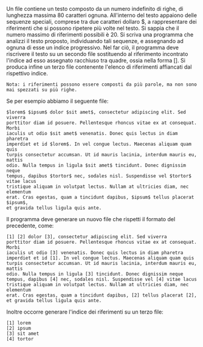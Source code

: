 Un file contiene un testo composto da un numero indefinito di righe, di lunghezza massima 80 caratteri ognuna.
All'interno del testo appaiono delle sequenze speciali, comprese tra due caratteri dollaro $, a rappresentare dei riferimenti che si possono ripetere più volte nel testo.
Si sappia che il numero massimo di riferimenti possibili è 20.
Si scriva una programma che analizzi il testo proposto, individuando tali sequenze, e assegnando ad ognuna di esse un indice progressivo. Nel far ciò, il programma deve riscrivere il testo su un secondo file sostituendo al riferimento incontrato l'indice ad esso assegnato racchiuso tra quadre, ossia nella forma [<indice>]. Si produca infine un terzo file contenente l'elenco di riferimenti affiancati dal rispettivo indice.

    Nota: i riferimenti possono essere composti da più parole, ma non sono mai spezzati su più righe.

Se per esempio abbiamo il seguente file:

    $lorem$ $ipsum$ dolor $sit amet$, consectetur adipiscing elit. Sed viverra
    porttitor diam id posuere. Pellentesque rhoncus vitae ex at consequat. Morbi
    iaculis ut odio $sit amet$ venenatis. Donec quis lectus in diam pharetra
    imperdiet et id $lorem$. In vel congue lectus. Maecenas aliquam quam quis
    turpis consectetur accumsan. Ut id mauris lacinia, interdum mauris eu, mattis
    odio. Nulla tempus in ligula $sit amet$ tincidunt. Donec dignissim neque
    tempus, dapibus $tortor$ nec, sodales nisl. Suspendisse vel $tortor$ vitae lacus
    tristique aliquam in volutpat lectus. Nullam at ultricies diam, nec elementum
    erat. Cras egestas, quam a tincidunt dapibus, $ipsum$ tellus placerat $ipsum$,
    et gravida tellus ligula quis ante.


Il programma deve generare un nuovo file che rispetti il formato del precedente, come:

    [1] [2] dolor [3], consectetur adipiscing elit. Sed viverra
    porttitor diam id posuere. Pellentesque rhoncus vitae ex at consequat. Morbi
    iaculis ut odio [3] venenatis. Donec quis lectus in diam pharetra
    imperdiet et id [1]. In vel congue lectus. Maecenas aliquam quam quis
    turpis consectetur accumsan. Ut id mauris lacinia, interdum mauris eu, mattis
    odio. Nulla tempus in ligula [3] tincidunt. Donec dignissim neque
    tempus, dapibus [4] nec, sodales nisl. Suspendisse vel [4] vitae lacus
    tristique aliquam in volutpat lectus. Nullam at ultricies diam, nec elementum
    erat. Cras egestas, quam a tincidunt dapibus, [2] tellus placerat [2],
    et gravida tellus ligula quis ante.

Inoltre occorre generare l'indice dei riferimenti su un terzo file:

    [1] lorem
    [2] ipsum
    [3] sit amet
    [4] tortor
